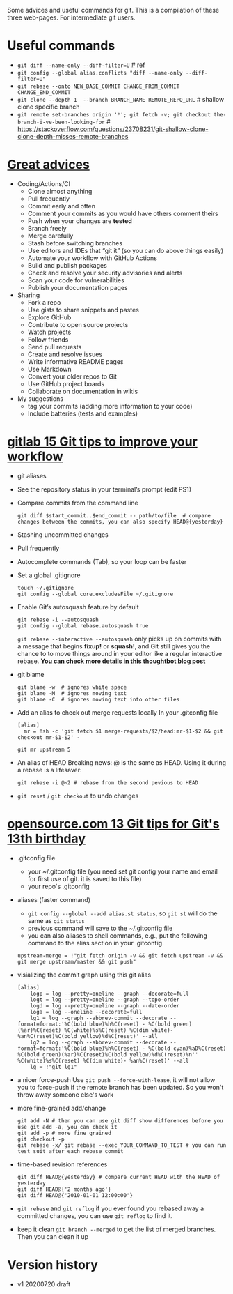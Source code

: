 Some advices and useful commands for git.
This is a compilation of these three web-pages. For intermediate git users.

<!--# gist for these changes/github (just put to my dotfiles) -->

# Useful commands
- `git diff --name-only --diff-filter=U` # [ref](https://stackoverflow.com/questions/3065650/whats-the-simplest-way-to-list-conflicted-files-in-git)
- `git config --global alias.conflicts "diff --name-only --diff-filter=U"`
- `git rebase --onto NEW_BASE_COMMIT CHANGE_FROM_COMMIT CHANGE_END_COMMIT`
- `git clone --depth 1  --branch BRANCH_NAME REMOTE_REPO_URL` # shallow clone specific branch
- `git remote set-branches origin '*'; git fetch -v; git checkout the-branch-i-ve-been-looking-for` # https://stackoverflow.com/questions/23708231/git-shallow-clone-clone-depth-misses-remote-branches

# [Great advices](https://www.infoworld.com/article/3205884/27-essential-tips-for-git-and-github-users.html)
- Coding/Actions/CI
	- Clone almost anything
	- Pull frequently
	- Commit early and often
	- Comment your commits as you would have others comment theirs
	- Push when your changes are **tested**
	- Branch freely
	- Merge carefully
	- Stash before switching branches
	- Use editors and IDEs that “git it” (so you can do above things easily)
	- Automate your workflow with GitHub Actions
	- Build and publish packages
	- Check and resolve your security advisories and alerts
	- Scan your code for vulnerabilities
	- Publish your documentation pages
- Sharing
	- Fork a repo
	- Use gists to share snippets and pastes
	- Explore GitHub
	- Contribute to open source projects
	- Watch projects
	- Follow friends
	- Send pull requests
	- Create and resolve issues
	- Write informative README pages
	- Use Markdown
	- Convert your older repos to Git
	- Use GitHub project boards
	- Collaborate on documentation in wikis
- My suggestions
	- tag your commits (adding more information to your code)
	- Include batteries (tests and examples)

# [gitlab 15 Git tips to improve your workflow](https://about.gitlab.com/blog/2020/04/07/15-git-tips-improve-workflow/)
- git aliases
- See the repository status in your terminal’s prompt (edit PS1)
- Compare commits from the command line
	```shell
	git diff $start_commit..$end_commit -- path/to/file  # compare changes between the commits, you can also specify HEAD@{yesterday}
	```
- Stashing uncommitted changes
- Pull frequently
- Autocomplete commands (Tab), so your loop can be faster
- Set a global .gitignore
	```shell
	touch ~/.gitignore
	git config --global core.excludesFile ~/.gitignore
	```
- Enable Git’s autosquash feature by default
	```shell
	git rebase -i --autosquash
	git config --global rebase.autosquash true
	```
	`git rebase --interactive --autosquash` only picks up on commits with a
message that begins **fixup!** or **squash!**, and Git still gives you the
chance to to move things around in your editor like a regular interactive
rebase.
	[**You can check more details in this thoughtbot blog post**](https://thoughtbot.com/blog/autosquashing-git-commits)
- git blame
	```shell
	git blame -w  # ignores white space
	git blame -M  # ignores moving text
	git blame -C  # ignores moving text into other files
	```
- Add an alias to check out merge requests locally
In your .gitconfig file
	```
	[alias]
	  mr = !sh -c 'git fetch $1 merge-requests/$2/head:mr-$1-$2 && git checkout mr-$1-$2' -
	```
	```shell
	git mr upstream 5
	```

- An alias of HEAD
	Breaking news: @ is the same as HEAD. Using it during a rebase is a lifesaver:
	```shell
	git rebase -i @~2 # rebase from the second pevious to HEAD
	```
- `git reset` / `git checkout` to undo changes


# [opensource.com 13 Git tips for Git's 13th birthday](https://opensource.com/article/18/4/git-tips)

- .gitconfig file
	- your ~/.gitconfig file (you need set git config your name and email for first use of git. it is saved to this file)
	- your repo's .gitconfig
- aliases (faster command)
	- `git config --global --add alias.st status`, so `git st` will do the same as `git status`
	- previous command will save to the ~/.gitconfig file
	- you can also aliases to shell commands, e.g., put the following command to the alias section in your .gitconfig.
	```
	upstream-merge = !"git fetch origin -v && git fetch upstream -v && git merge upstream/master && git push"
	```
- visializing the commit graph
	using this git alias
	```
	[alias]
	    logp = log --pretty=oneline --graph --decorate=full
	    logt = log --pretty=oneline --graph --topo-order
	    logd = log --pretty=oneline --graph --date-order
	    loga = log --oneline --decorate=full
	    lg1 = log --graph --abbrev-commit --decorate --format=format:'%C(bold blue)%h%C(reset) - %C(bold green)(%ar)%C(reset) %C(white)%s%C(reset) %C(dim white)- %an%C(reset)%C(bold yellow)%d%C(reset)' --all
	    lg2 = log --graph --abbrev-commit --decorate --format=format:'%C(bold blue)%h%C(reset) - %C(bold cyan)%aD%C(reset) %C(bold green)(%ar)%C(reset)%C(bold yellow)%d%C(reset)%n''          %C(white)%s%C(reset) %C(dim white)- %an%C(reset)' --all
	    lg = !"git lg1"
	```

- a nicer force-push
	Use `git push --force-with-lease`, it will not allow you to force-push if the remote branch has been updated. So you won't throw away someone else's work
- more fine-grained add/change
	```shell
	git add -N # then you can use git diff show differences before you use git add -a, you can check it
	git add -p # more fine grained
	git checkout -p
	git rebase -x/ git rebase --exec YOUR_COMMAND_TO_TEST # you can run test suit after each rebase commit
	```
- time-based revision references
	```shell
	git diff HEAD@{yesterday} # compare current HEAD with the HEAD of yesterday
	git diff HEAD@{'2 months ago'}
	git diff HEAD@{'2010-01-01 12:00:00'}
	```

- `git rebase` and `git reflog`
	if you ever found you rebased away a committed changes, you can use `git reflog` to find it.
- keep it clean
	`git branch --merged` to get the list of merged branches. Then you can clean it up

# Version history
- v1 20200720 draft
